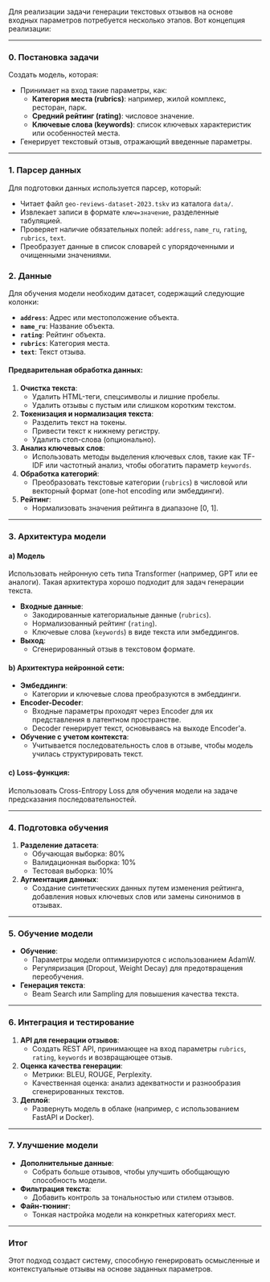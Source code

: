Для реализации задачи генерации текстовых отзывов на основе входных параметров потребуется несколько этапов. Вот
концепция реализации:

---

### 0. **Постановка задачи**

Создать модель, которая:

- Принимает на вход такие параметры, как:
    - **Категория места (rubrics)**: например, жилой комплекс, ресторан, парк.
    - **Средний рейтинг (rating)**: числовое значение.
    - **Ключевые слова (keywords)**: список ключевых характеристик или особенностей места.
- Генерирует текстовый отзыв, отражающий введенные параметры.

---

### 1. **Парсер данных**  
Для подготовки данных используется парсер, который:  
- Читает файл `geo-reviews-dataset-2023.tskv` из каталога `data/`.  
- Извлекает записи в формате `ключ=значение`, разделенные табуляцией.  
- Проверяет наличие обязательных полей: `address`, `name_ru`, `rating`, `rubrics`, `text`.  
- Преобразует данные в список словарей с упорядоченными и очищенными значениями.  

### 2. **Данные**

Для обучения модели необходим датасет, содержащий следующие колонки:

- **`address`**: Адрес или местоположение объекта.
- **`name_ru`**: Название объекта.
- **`rating`**: Рейтинг объекта.
- **`rubrics`**: Категория места.
- **`text`**: Текст отзыва.

#### Предварительная обработка данных:

1. **Очистка текста**:
    - Удалить HTML-теги, спецсимволы и лишние пробелы.
    - Удалить отзывы с пустым или слишком коротким текстом.
2. **Токенизация и нормализация текста**:
    - Разделить текст на токены.
    - Привести текст к нижнему регистру.
    - Удалить стоп-слова (опционально).
3. **Анализ ключевых слов**:
    - Использовать методы выделения ключевых слов, такие как TF-IDF или частотный анализ, чтобы обогатить
      параметр `keywords`.
4. **Обработка категорий**:
    - Преобразовать текстовые категории (`rubrics`) в числовой или векторный формат (one-hot encoding или эмбеддинги).
5. **Рейтинг**:
    - Нормализовать значения рейтинга в диапазоне [0, 1].

---

### 3. **Архитектура модели**

#### a) **Модель**

Использовать нейронную сеть типа Transformer (например, GPT или ее аналоги). Такая архитектура хорошо подходит для задач
генерации текста.

- **Входные данные**:
    - Закодированные категориальные данные (`rubrics`).
    - Нормализованный рейтинг (`rating`).
    - Ключевые слова (`keywords`) в виде текста или эмбеддингов.
- **Выход**:
    - Сгенерированный отзыв в текстовом формате.

#### b) **Архитектура нейронной сети**:

- **Эмбеддинги**:
    - Категории и ключевые слова преобразуются в эмбеддинги.
- **Encoder-Decoder**:
    - Входные параметры проходят через Encoder для их представления в латентном пространстве.
    - Decoder генерирует текст, основываясь на выходе Encoder'а.
- **Обучение с учетом контекста**:
    - Учитывается последовательность слов в отзыве, чтобы модель училась структурировать текст.

#### c) **Loss-функция**:

Использовать Cross-Entropy Loss для обучения модели на задаче предсказания последовательностей.

---

### 4. **Подготовка обучения**

1. **Разделение датасета**:
    - Обучающая выборка: 80%
    - Валидационная выборка: 10%
    - Тестовая выборка: 10%
2. **Аугментация данных**:
    - Создание синтетических данных путем изменения рейтинга, добавления новых ключевых слов или замены синонимов в
      отзывах.

---

### 5. **Обучение модели**

- **Обучение**:
    - Параметры модели оптимизируются с использованием AdamW.
    - Регуляризация (Dropout, Weight Decay) для предотвращения переобучения.
- **Генерация текста**:
    - Beam Search или Sampling для повышения качества текста.

---

### 6. **Интеграция и тестирование**

1. **API для генерации отзывов**:
    - Создать REST API, принимающее на вход параметры `rubrics`, `rating`, `keywords` и возвращающее отзыв.
2. **Оценка качества генерации**:
    - Метрики: BLEU, ROUGE, Perplexity.
    - Качественная оценка: анализ адекватности и разнообразия сгенерированных текстов.
3. **Деплой**:
    - Развернуть модель в облаке (например, с использованием FastAPI и Docker).

---

### 7. **Улучшение модели**

- **Дополнительные данные**:
    - Собрать больше отзывов, чтобы улучшить обобщающую способность модели.
- **Фильтрация текста**:
    - Добавить контроль за тональностью или стилем отзывов.
- **Файн-тюнинг**:
    - Тонкая настройка модели на конкретных категориях мест.

---

### Итог

Этот подход создаст систему, способную генерировать осмысленные и контекстуальные отзывы на основе заданных параметров.
